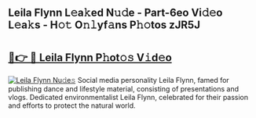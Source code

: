 ## Leila Flynn L𝚎a𝚔ed N𝚞𝚍e - Part-6eo Vi𝚍𝚎o L𝚎a𝚔s - H𝚘𝚝 O𝚗𝚕yf𝚊ns P𝚑𝚘tos zJR5J

# <h2><a href="http://kfe8h5n.oniu.top/?m=Leila+Flynn">🔗👉 🔴 Leila Flynn P𝚑ot𝚘𝚜 V𝚒d𝚎o</a></h2>

[![Leila Flynn Nu𝚍e𝚜](https://i.imgur.com/0qMVB7G.gif)](http://kfe8h5n.oniu.top/?m=Leila+Flynn)
Social media personality Leila Flynn, famed for publishing dance and lifestyle material, consisting of presentations and vlogs. Dedicated environmentalist Leila Flynn, celebrated for their passion and efforts to protect the natural world.  
